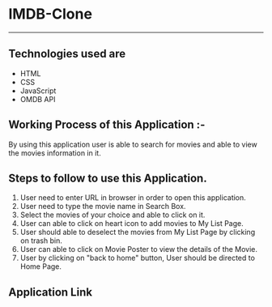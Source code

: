 # IMDB-Clone

***

## Technologies used are

+ HTML
+ CSS
+ JavaScript
+ OMDB API

## Working Process of this Application :-
By using this application user is able to search for movies and able to view the movies information in it. 

## Steps to follow to use this Application.
1. User need to enter URL in browser in order to open this application.
2. User need to type the movie name in Search Box.
3. Select the movies of your choice and able to click on it.
4. User can able to click on heart icon to add movies to My List Page.
5. User should able to deselect the movies from My List Page by clicking on trash bin.
6. User can able to click on Movie Poster to view the details of the Movie.
7. User by clicking on "back to home" button, User should be directed to Home Page. 
       
## Application Link
